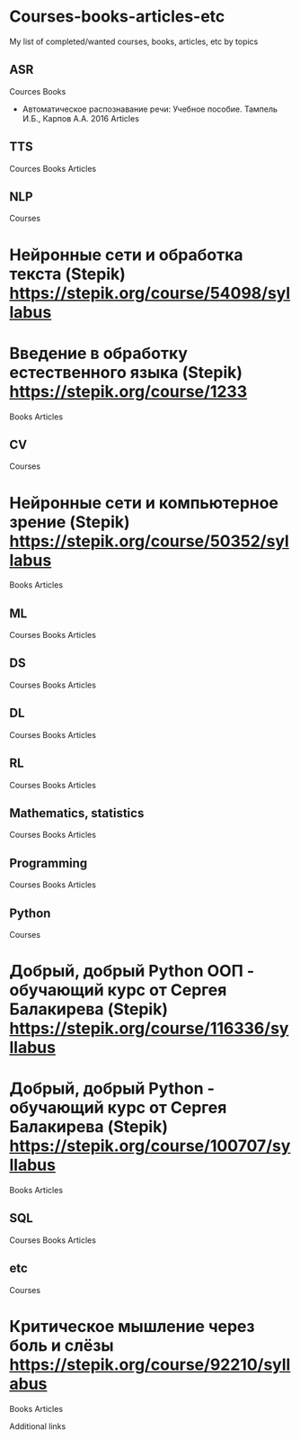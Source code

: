 # Courses-books-articles-etc
My list of completed/wanted courses, books, articles, etc by topics


## ASR
  Cources
  Books
  - Автоматическое распознавание речи: Учебное пособие. Тампель И.Б., Карпов А.А. 2016
  Articles
  
## TTS
  Cources
  Books
  Articles
## NLP
  Courses
  # Нейронные сети и обработка текста (Stepik)  https://stepik.org/course/54098/syllabus
  # Введение в обработку естественного языка (Stepik) https://stepik.org/course/1233
  Books
  Articles
  
## CV
  Courses
  # Нейронные сети и компьютерное зрение (Stepik) https://stepik.org/course/50352/syllabus
  Books
  Articles
  
## ML
  Courses
  Books
  Articles
## DS
  Courses
  Books
  Articles
## DL
  Courses
  Books
  Articles
## RL
  Courses
  Books
  Articles
## Mathematics, statistics
  Courses
  Books
  Articles
## Programming
  Courses
  Books
  Articles

## Python
  Courses
  # Добрый, добрый Python ООП - обучающий курс от Сергея Балакирева (Stepik) https://stepik.org/course/116336/syllabus
  # Добрый, добрый Python - обучающий курс от Сергея Балакирева (Stepik) https://stepik.org/course/100707/syllabus
  Books
  Articles
## SQL
  Courses
  Books
  Articles
## etc
  Courses
  # Критическое мышление через боль и слёзы https://stepik.org/course/92210/syllabus
  Books
  Articles

Additional links

